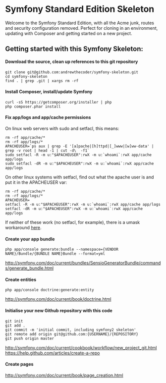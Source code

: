 Symfony Standard Edition Skeleton
========================

Welcome to the Symfony Standard Edition, with all the Acme junk, routes and security configuration removed.
Perfect for cloning in an environment, updating with Composer and getting started on a new project.

Getting started with this Symfony Skeleton:
-------------------------------

#### Download the source, clean up references to this git repository
````
git clone git@github.com:andrewthecoder/symfony-skeleton.git
cd symfony-skeleton
find . | grep .git | xargs rm -rf
````

#### Install Composer, install/update Symfony
````
curl -sS https://getcomposer.org/installer | php
php composer.phar install
````

#### Fix app/logs and app/cache permissions

On linux web servers with sudo and setfacl, this means:
````
rm -rf app/cache/*
rm -rf app/logs/*
APACHEUSER=`ps aux | grep -E '[a]pache|[h]ttpd|[_]www|[w]ww-data' | grep -v root | head -1 | cut -d\  -f1`
sudo setfacl -R -m u:"$APACHEUSER":rwX -m u:`whoami`:rwX app/cache app/logs
sudo setfacl -dR -m u:"$APACHEUSER":rwX -m u:`whoami`:rwX app/cache app/logs
````

On other linux systems with setfacl, find out what the apache user is and put it in the APACHEUSER var:
````
rm -rf app/cache/*
rm -rf app/logs/*
APACHEUSER=
setfacl -R -m u:"$APACHEUSER":rwX -m u:`whoami`:rwX app/cache app/logs
setfacl -dR -m u:"$APACHEUSER":rwX -m u:`whoami`:rwX app/cache app/logs
````

If neither of these work (no setfacl, for example), there is a umask workaround [here](http://symfony.com/doc/current/book/installation.html).

#### Create your app bundle
````
php app/console generate:bundle --namespace={VENDOR NAME}/Bundle/{BUNDLE NAME}Bundle --format=yml
````

http://symfony.com/doc/current/bundles/SensioGeneratorBundle/commands/generate_bundle.html

#### Create entities
````
php app/console doctrine:generate:entity
````

http://symfony.com/doc/current/book/doctrine.html

#### Initialise your new Github repository with this code
````
git init
git add .
git commit -m 'initial commit, including symfony2 skeleton'
git remote add origin git@github.com:{USERNAME}/{REPOSITORY}
git push origin master
````

http://symfony.com/doc/current/cookbook/workflow/new_project_git.html
https://help.github.com/articles/create-a-repo

#### Create pages

http://symfony.com/doc/current/book/page_creation.html

